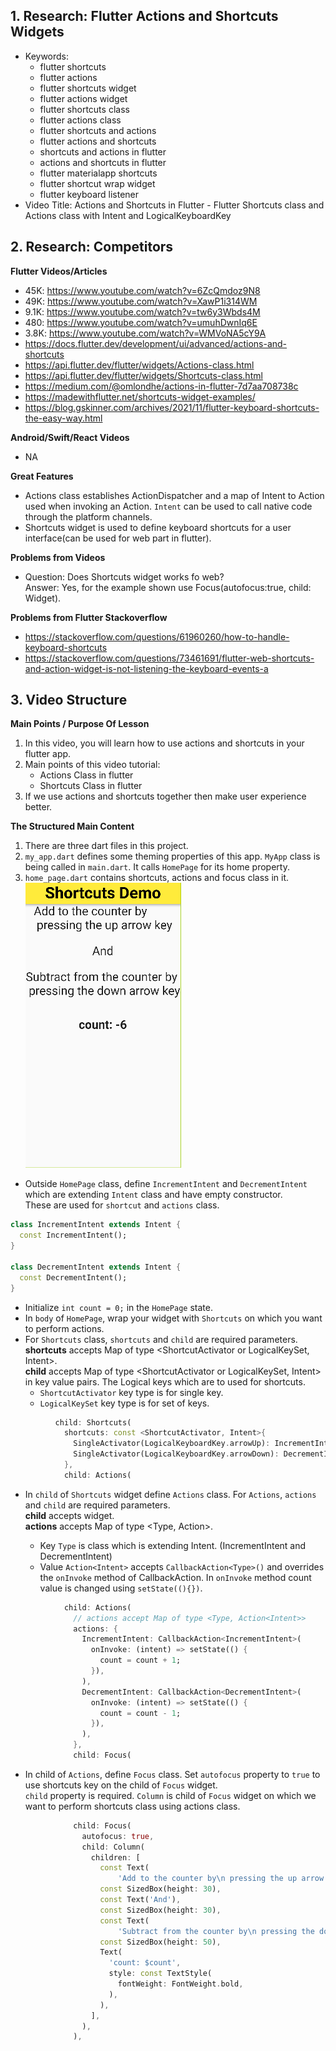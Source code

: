 ## 1. Research: Flutter Actions and Shortcuts Widgets

- Keywords:
    - flutter shortcuts
    - flutter actions
    - flutter shortcuts widget
    - flutter actions widget
    - flutter shortcuts class
    - flutter actions class
    - flutter shortcuts and actions
    - flutter actions and shortcuts
    - shortcuts and actions in flutter
    - actions and shortcuts in flutter
    - flutter materialapp shortcuts
    - flutter shortcut wrap widget
    - flutter keyboard listener
- Video Title: Actions and Shortcuts in Flutter - Flutter Shortcuts class and Actions class with
  Intent and LogicalKeyboardKey

## 2. Research: Competitors

**Flutter Videos/Articles**

- 45K: https://www.youtube.com/watch?v=6ZcQmdoz9N8
- 49K: https://www.youtube.com/watch?v=XawP1i314WM
- 9.1K: https://www.youtube.com/watch?v=tw6y3Wbds4M
- 480: https://www.youtube.com/watch?v=umuhDwnIq6E
- 3.8K: https://www.youtube.com/watch?v=WMVoNA5cY9A
- https://docs.flutter.dev/development/ui/advanced/actions-and-shortcuts
- https://api.flutter.dev/flutter/widgets/Actions-class.html
- https://api.flutter.dev/flutter/widgets/Shortcuts-class.html
- https://medium.com/@omlondhe/actions-in-flutter-7d7aa708738c
- https://madewithflutter.net/shortcuts-widget-examples/
- https://blog.gskinner.com/archives/2021/11/flutter-keyboard-shortcuts-the-easy-way.html

**Android/Swift/React Videos**

- NA

**Great Features**

- Actions class establishes ActionDispatcher and a map of Intent to Action used when invoking an
  Action. `Intent` can be used to call native code through the platform channels.
- Shortcuts widget is used to define keyboard shortcuts for a user interface(can be used for web
  part in flutter).

**Problems from Videos**

- Question: Does Shortcuts widget works fo web?
  <br/> Answer: Yes, for the example shown use Focus(autofocus:true, child: Widget).

**Problems from Flutter Stackoverflow**

- https://stackoverflow.com/questions/61960260/how-to-handle-keyboard-shortcuts
- https://stackoverflow.com/questions/73461691/flutter-web-shortcuts-and-action-widget-is-not-listening-the-keyboard-events-a

## 3. Video Structure

**Main Points / Purpose Of Lesson**

1. In this video, you will learn how to use actions and shortcuts in your flutter app.
2. Main points of this video tutorial:
    - Actions Class in flutter
    - Shortcuts Class in flutter
3. If we use actions and shortcuts together then make user experience better.

**The Structured Main Content**

1. There are three dart files in this project.
2. `my_app.dart` defines some theming properties of this app. `MyApp` class is being called
   in `main.dart`. It calls `HomePage` for its home property.
3. `home_page.dart` contains shortcuts, actions and focus class in it.<br/>
   ![](actions_and_shortcuts.png)<br/>

- Outside `HomePage` class, define `IncrementIntent` and `DecrementIntent` which are
  extending `Intent` class and have empty constructor.
  <br/> These are used for `shortcut` and `actions` class.

```dart
class IncrementIntent extends Intent {
  const IncrementIntent();
}

class DecrementIntent extends Intent {
  const DecrementIntent();
}
```

- Initialize `int count = 0;` in the `HomePage` state.
- In `body` of `HomePage`, wrap your widget with `Shortcuts` on which you want to perform actions.
- For `Shortcuts` class, `shortcuts` and `child` are required parameters.
  <br/>**shortcuts** accepts Map of type <ShortcutActivator or LogicalKeySet, Intent>.
  <br/>**child** accepts Map of type <ShortcutActivator or LogicalKeySet, Intent> in key value
  pairs. The Logical keys which are to used for shortcuts.
    - `ShortcutActivator` key type is for single key.
    - `LogicalKeySet` key type is for set of keys.

```dart 
          child: Shortcuts(
            shortcuts: const <ShortcutActivator, Intent>{
              SingleActivator(LogicalKeyboardKey.arrowUp): IncrementIntent(),
              SingleActivator(LogicalKeyboardKey.arrowDown): DecrementIntent(),
            },
            child: Actions(
```

- In `child` of `Shortcuts` widget define `Actions` class. For `Actions`, `actions` and `child` are
  required parameters.
  <br/>**child** accepts widget.
  <br/>**actions** accepts Map of type <Type, Action<Intent>>.
    - Key `Type` is class which is extending Intent. (IncrementIntent and DecrementIntent)
    - Value `Action<Intent>` accepts `CallbackAction<Type>()` and overrides the `onInvoke` method of
      CallbackAction. In `onInvoke` method count value is changed using `setState((){})`.

```dart 
            child: Actions(
              // actions accept Map of type <Type, Action<Intent>>
              actions: {
                IncrementIntent: CallbackAction<IncrementIntent>(
                  onInvoke: (intent) => setState(() {
                    count = count + 1;
                  }),
                ),
                DecrementIntent: CallbackAction<DecrementIntent>(
                  onInvoke: (intent) => setState(() {
                    count = count - 1;
                  }),
                ),
              },
              child: Focus(
```

- In child of `Actions`, define `Focus` class. Set `autofocus` property to `true` to use shortcuts
  key on the child of `Focus` widget.
  <br/>`child` property is required. `Column` is child of `Focus` widget on which we want to perform
  shortcuts class using actions class.

```dart 
              child: Focus(
                autofocus: true,
                child: Column(
                  children: [
                    const Text(
                        'Add to the counter by\n pressing the up arrow key'),
                    const SizedBox(height: 30),
                    const Text('And'),
                    const SizedBox(height: 30),
                    const Text(
                        'Subtract from the counter by\n pressing the down arrow key'),
                    const SizedBox(height: 50),
                    Text(
                      'count: $count',
                      style: const TextStyle(
                        fontWeight: FontWeight.bold,
                      ),
                    ),
                  ],
                ),
              ),
```